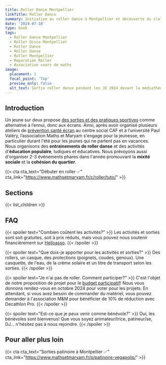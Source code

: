 ```yaml
---
title: Roller Dance Montpellier
linkTitle: Roller Dance
summary: Initiation au roller dance à Montpellier et découverte du slalom, roller freeride, roller freestyle. Tutoriels, entrainements et spectacles de roller, le vendredi, à partir de 6 ans. 
date: '2024-07-18'
type: book
tags:
  - Roller Dance Montpellier
  - Roller Disco Montpellier
  - Roller Dance
  - Roller Danse
  - Roller Montpellier
  - Reparation Roller
  - Association cours de maths
image:
  placement: 1
  focal_point: 'Top'
  preview_only: false
  alt_text: Sortie roller dance pendant les JO 2024 devant la médiathèque Pierresvives.
---
```


## Introduction
Un jeune sur deux propose [des sorties et des pratiques sportives](https://www.mathsetmaryam.fr/u/Temoignages-reseaux-sociaux-Montpellier-juin-2023.pdf) comme alternative à l’ennui, donc aux écrans. Ainsi, après avoir organisé plusieurs ateliers de [prévention santé écran](https://www.mathsetmaryam.fr/c/numerique-ecologie/prevention-sante-ecrans/) au centre social CAF et à l’université Paul Valéry, l’association Maths et Maryam s'engage pour la jeunesse, en particulier durant l'été pour les jeunes qui ne partent pas en vacances. Nous organisons des <b>entrainements de roller danse</b> et des activités d'<b>éducation populaire</b>, ludiques et éducatives. Nous prévoyons aussi d'organiser 2-3 événements phares dans l'année promouvant la <b>mixité sociale</b> et la <b>cohésion du quartier</b>.

{{< cta cta_text="Débuter en roller ✅" cta_link="https://www.mathsetmaryam.fr/c/roller/tuto/" >}}

## Sections

{{< list_children >}}

## FAQ

{{< spoiler text="Combien coûtent les activités?" >}}
Les activités et sorties sont soit gratuites, soit à prix réduits, mais vous pouvez nous soutenir financièrement sur [Helloasso](https://www.helloasso.com/associations/maths-et-maryam/formulaires/1).
{{< /spoiler >}}

{{< spoiler text="Que dois-je apporter pour les activités et sorties?" >}}
Des rollers, un casque, des protections (poignets, coudes, genoux).
Une casquette, de l'eau, de la crème solaire et un titre de transport selon les sorties.
{{< /spoiler >}}

{{< spoiler text="Je n'ai pas de roller. Comment participer?" >}}
C'est l'objet de notre proposition de projet pour le [budget participatif](https://participer.montpellier.fr/budget-participatif/roller-dance-montpellier)! Nous vous donnons rendez-vous en octobre 2024 pour voter pour les projets. En attendant, si vous avez besoin de commander du matériel, vous pouvez demander à l'association M&M pour bénéficier de 10% de réduction avec Decathlon Pro.
{{< /spoiler >}}

{{< spoiler text="Est-ce que je peux venir comme bénévole?" >}}
Oui, les bénévoles sont bienvenus! Que vous soyez animateur/trice, patineur/se, DJ... n'hésitez pas à nous rejoindre. 
{{< /spoiler >}}

## Pour aller plus loin

{{< cta cta_text="Sorties patinoire à Montpellier ✅" cta_link="https://www.mathsetmaryam.fr/p/patinoire-vegapolis/" >}}